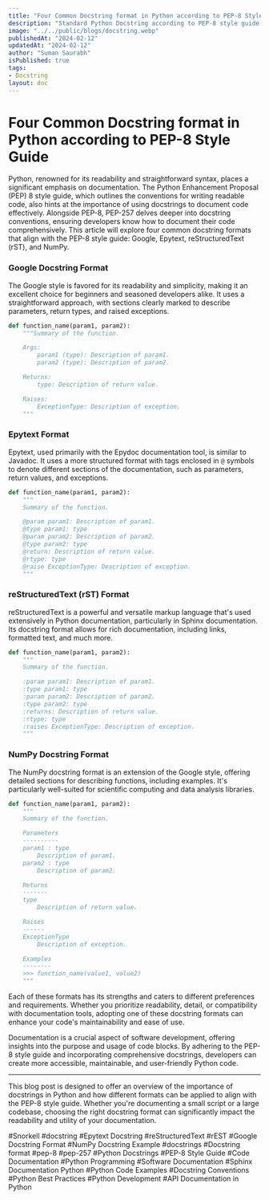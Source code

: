 ```yaml
---
title: "Four Common Docstring format in Python according to PEP-8 Style Guide"
description: "Standard Python Docstring according to PEP-8 style guide and they are Google, Epytext, rEST, Numpy"
image: "../../public/blogs/docstring.webp"
publishedAt: "2024-02-12"
updatedAt: "2024-02-12"
author: "Suman Saurabh"
isPublished: true
tags:
- Docstring
layout: doc
---
```


# Four Common Docstring format in Python according to PEP-8 Style Guide

Python, renowned for its readability and straightforward syntax, places a significant emphasis on documentation. The Python Enhancement Proposal (PEP) 8 style guide, which outlines the conventions for writing readable code, also hints at the importance of using docstrings to document code effectively. Alongside PEP-8, PEP-257 delves deeper into docstring conventions, ensuring developers know how to document their code comprehensively. This article will explore four common docstring formats that align with the PEP-8 style guide: Google, Epytext, reStructuredText (rST), and NumPy.

### Google Docstring Format

The Google style is favored for its readability and simplicity, making it an excellent choice for beginners and seasoned developers alike. It uses a straightforward approach, with sections clearly marked to describe parameters, return types, and raised exceptions.

```python
def function_name(param1, param2):
    """Summary of the function.

    Args:
        param1 (type): Description of param1.
        param2 (type): Description of param2.

    Returns:
        type: Description of return value.

    Raises:
        ExceptionType: Description of exception.
    """
```

### Epytext Format
Epytext, used primarily with the Epydoc documentation tool, is similar to Javadoc. It uses a more structured format with tags enclosed in `@` symbols to denote different sections of the documentation, such as parameters, return values, and exceptions.

```python
def function_name(param1, param2):
    """
    Summary of the function.

    @param param1: Description of param1.
    @type param1: type
    @param param2: Description of param2.
    @type param2: type
    @return: Description of return value.
    @rtype: type
    @raise ExceptionType: Description of exception.
    """
```

### reStructuredText (rST) Format

reStructuredText is a powerful and versatile markup language that's used extensively in Python documentation, particularly in Sphinx documentation. Its docstring format allows for rich documentation, including links, formatted text, and much more.

```python
def function_name(param1, param2):
    """
    Summary of the function.

    :param param1: Description of param1.
    :type param1: type
    :param param2: Description of param2.
    :type param2: type
    :returns: Description of return value.
    :rtype: type
    :raises ExceptionType: Description of exception.
    """
```

### NumPy Docstring Format

The NumPy docstring format is an extension of the Google style, offering detailed sections for describing functions, including examples. It's particularly well-suited for scientific computing and data analysis libraries.

```python
def function_name(param1, param2):
    """
    Summary of the function.

    Parameters
    ----------
    param1 : type
        Description of param1.
    param2 : type
        Description of param2.

    Returns
    -------
    type
        Description of return value.

    Raises
    ------
    ExceptionType
        Description of exception.

    Examples
    --------
    >>> function_name(value1, value2)
    """
```

Each of these formats has its strengths and caters to different preferences and requirements. Whether you prioritize readability, detail, or compatibility with documentation tools, adopting one of these docstring formats can enhance your code's maintainability and ease of use.

Documentation is a crucial aspect of software development, offering insights into the purpose and usage of code blocks. By adhering to the PEP-8 style guide and incorporating comprehensive docstrings, developers can create more accessible, maintainable, and user-friendly Python code.

---

This blog post is designed to offer an overview of the importance of docstrings in Python and how different formats can be applied to align with the PEP-8 style guide. Whether you're documenting a small script or a large codebase, choosing the right docstring format can significantly impact the readability and utility of your documentation.

#Snorkell #docstring #Epytext Docstring #reStructuredText #rEST #Google Docstring Format #NumPy Docstring Example #docstrings #Docstring format #pep-8 #pep-257 #Python Docstrings #PEP-8 Style Guide #Code Documentation #Python Programming #Software Documentation #Sphinx Documentation Python #Python Code Examples #Docstring Conventions #Python Best Practices #Python Development #API Documentation in Python
